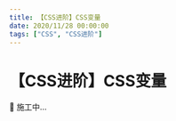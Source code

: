 ```yaml
---
title: 【CSS进阶】CSS变量
date: 2020/11/28 00:00:00
tags: ["CSS", "CSS进阶"]
---
```


# 【CSS进阶】CSS变量

<ClientOnly>
  <display-bar :displayData="$frontmatter"></display-bar>
</ClientOnly>

🚧 施工中...

